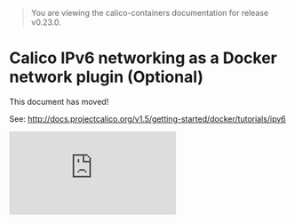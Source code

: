 > You are viewing the calico-containers documentation for release v0.23.0.

# Calico IPv6 networking as a Docker network plugin (Optional)

This document has moved!

See: http://docs.projectcalico.org/v1.5/getting-started/docker/tutorials/ipv6

[![Analytics](https://calico-ga-beacon.appspot.com/UA-52125893-3/calico-containers/docs/calico-with-docker/docker-network-plugin/IPv6.md?pixel)](https://github.com/igrigorik/ga-beacon)
